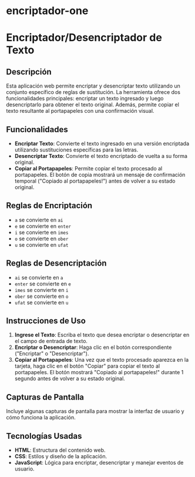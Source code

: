 # encriptador-one
# Encriptador/Desencriptador de Texto

## Descripción

Esta aplicación web permite encriptar y desencriptar texto utilizando un conjunto específico de reglas de sustitución. La herramienta ofrece dos funcionalidades principales: encriptar un texto ingresado y luego desencriptarlo para obtener el texto original. Además, permite copiar el texto resultante al portapapeles con una confirmación visual.

## Funcionalidades

- **Encriptar Texto**: Convierte el texto ingresado en una versión encriptada utilizando sustituciones específicas para las letras.
- **Desencriptar Texto**: Convierte el texto encriptado de vuelta a su forma original.
- **Copiar al Portapapeles**: Permite copiar el texto procesado al portapapeles. El botón de copia mostrará un mensaje de confirmación temporal ("Copiado al portapapeles!") antes de volver a su estado original.

## Reglas de Encriptación

- `a` se convierte en `ai`
- `e` se convierte en `enter`
- `i` se convierte en `imes`
- `o` se convierte en `ober`
- `u` se convierte en `ufat`

## Reglas de Desencriptación

- `ai` se convierte en `a`
- `enter` se convierte en `e`
- `imes` se convierte en `i`
- `ober` se convierte en `o`
- `ufat` se convierte en `u`

## Instrucciones de Uso

1. **Ingrese el Texto**: Escriba el texto que desea encriptar o desencriptar en el campo de entrada de texto.
2. **Encriptar o Desencriptar**: Haga clic en el botón correspondiente ("Encriptar" o "Desencriptar").
3. **Copiar al Portapapeles**: Una vez que el texto procesado aparezca en la tarjeta, haga clic en el botón "Copiar" para copiar el texto al portapapeles. El botón mostrará "Copiado al portapapeles!" durante 1 segundo antes de volver a su estado original.

## Capturas de Pantalla

Incluye algunas capturas de pantalla para mostrar la interfaz de usuario y cómo funciona la aplicación.

## Tecnologías Usadas

- **HTML**: Estructura del contenido web.
- **CSS**: Estilos y diseño de la aplicación.
- **JavaScript**: Lógica para encriptar, desencriptar y manejar eventos de usuario.
